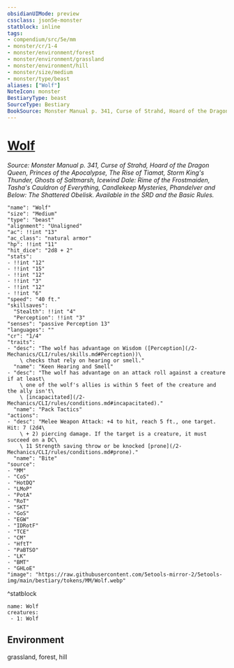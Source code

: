 ```yaml
---
obsidianUIMode: preview
cssclass: json5e-monster
statblock: inline
tags:
- compendium/src/5e/mm
- monster/cr/1-4
- monster/environment/forest
- monster/environment/grassland
- monster/environment/hill
- monster/size/medium
- monster/type/beast
aliases: ["Wolf"]
NoteIcon: monster
BestiaryType: beast
SourceType: Bestiary
BookSource: Monster Manual p. 341, Curse of Strahd, Hoard of the Dragon Queen, Princes of the Apocalypse, The Rise of Tiamat, Storm King's Thunder, Ghosts of Saltmarsh, Icewind Dale: Rime of the Frostmaiden, Tasha's Cauldron of Everything, Candlekeep Mysteries, Phandelver and Below: The Shattered Obelisk. Available in the SRD and the Basic Rules.
---
```

# [Wolf](2-Mechanics/CLI/bestiary/beast/wolf.md)
*Source: Monster Manual p. 341, Curse of Strahd, Hoard of the Dragon Queen, Princes of the Apocalypse, The Rise of Tiamat, Storm King's Thunder, Ghosts of Saltmarsh, Icewind Dale: Rime of the Frostmaiden, Tasha's Cauldron of Everything, Candlekeep Mysteries, Phandelver and Below: The Shattered Obelisk. Available in the SRD and the Basic Rules.*  

```statblock
"name": "Wolf"
"size": "Medium"
"type": "beast"
"alignment": "Unaligned"
"ac": !!int "13"
"ac_class": "natural armor"
"hp": !!int "11"
"hit_dice": "2d8 + 2"
"stats":
- !!int "12"
- !!int "15"
- !!int "12"
- !!int "3"
- !!int "12"
- !!int "6"
"speed": "40 ft."
"skillsaves":
  "Stealth": !!int "4"
  "Perception": !!int "3"
"senses": "passive Perception 13"
"languages": ""
"cr": "1/4"
"traits":
- "desc": "The wolf has advantage on Wisdom ([Perception](/2-Mechanics/CLI/rules/skills.md#Perception))\
    \ checks that rely on hearing or smell."
  "name": "Keen Hearing and Smell"
- "desc": "The wolf has advantage on an attack roll against a creature if at least\
    \ one of the wolf's allies is within 5 feet of the creature and the ally isn't\
    \ [incapacitated](/2-Mechanics/CLI/rules/conditions.md#incapacitated)."
  "name": "Pack Tactics"
"actions":
- "desc": "Melee Weapon Attack: +4 to hit, reach 5 ft., one target. Hit: 7 (2d4\
    \ + 2) piercing damage. If the target is a creature, it must succeed on a DC\
    \ 11 Strength saving throw or be knocked [prone](/2-Mechanics/CLI/rules/conditions.md#prone)."
  "name": "Bite"
"source":
- "MM"
- "CoS"
- "HotDQ"
- "LMoP"
- "PotA"
- "RoT"
- "SKT"
- "GoS"
- "EGW"
- "IDRotF"
- "TCE"
- "CM"
- "HftT"
- "PaBTSO"
- "LK"
- "BMT"
- "GHLoE"
"image": "https://raw.githubusercontent.com/5etools-mirror-2/5etools-img/main/bestiary/tokens/MM/Wolf.webp"
```
^statblock

```encounter-table
name: Wolf
creatures:
 - 1: Wolf
```

## Environment

grassland, forest, hill